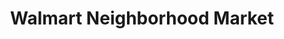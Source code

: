 ---
title: "Walmart Neighborhood Market"
url: /springfield/walmart-neighborhood-market-west-republic-road/
shop: supermarket
---